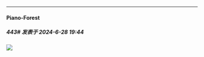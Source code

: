 ﻿
*****

####  Piano-Forest  
##### 443#       发表于 2024-6-28 19:44

<img src="https://p.sda1.dev/18/82f9a54dab6ac4f1e93079ade75a69ec/IMG_20240628_194121.jpg" referrerpolicy="no-referrer">

